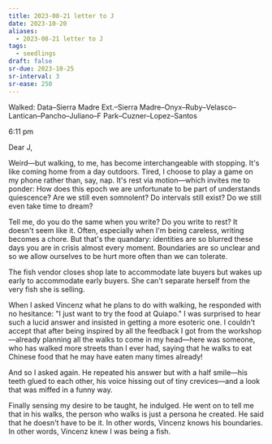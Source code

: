 ```yaml
---
title: 2023-08-21 letter to J
date: 2023-10-20
aliases:
  - 2023-08-21 letter to J
tags:
  - seedlings
draft: false
sr-due: 2023-10-25
sr-interval: 3
sr-ease: 250
---
```

Walked: Data–Sierra Madre Ext.–Sierra Madre–Onyx–Ruby–Velasco–Lantican–Pancho–Juliano–F Park–Cuzner–Lopez–Santos

6:11 pm

Dear J,

Weird—but walking, to me, has become interchangeable with stopping. It's like coming home from a day outdoors. Tired, I choose to play a game on my phone rather than, say, nap. It's rest via motion—which invites me to ponder: How does this epoch we are unfortunate to be part of understands quiescence? Are we still even somnolent? Do intervals still exist? Do we still even take time to dream?

Tell me, do you do the same when you write? Do you write to rest? It doesn't seem like it. Often, especially when I'm being careless, writing becomes a chore. But that's the quandary: identities are so blurred these days you are in crisis almost every moment. Boundaries are so unclear and so we allow ourselves to be hurt more often than we can tolerate.

The fish vendor closes shop late to accommodate late buyers but wakes up early to accommodate early buyers. She can't separate herself from the very fish she is selling.

When I asked Vincenz what he plans to do with walking, he responded with no hesitance: "I just want to try the food at Quiapo." I was surprised to hear such a lucid answer and insisted in getting a more esoteric one. I couldn't accept that after being inspired by all the feedback I got from the workshop—already planning all the walks to come in my head—here was someone, who has walked more streets than I ever had, saying that he walks to eat Chinese food that he may have eaten many times already!

And so I asked again. He repeated his answer but with a half smile—his teeth glued to each other, his voice hissing out of tiny crevices—and a look that was miffed in a funny way.

Finally sensing my desire to be taught, he indulged. He went on to tell me that in his walks, the person who walks is just a persona he created. He said that he doesn't have to be it. In other words, Vincenz knows his boundaries. In other words, Vincenz knew I was being a fish.